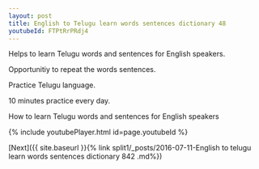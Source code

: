 ```yaml
---
layout: post
title: English to Telugu learn words sentences dictionary 48 
youtubeId: FTPtRrPRdj4
---
```

 
 
Helps to learn Telugu words and sentences for English speakers.

Opportunitiy to repeat the words sentences. 

Practice Telugu language. 
 
10 minutes practice every day. 
 
How to learn Telugu words and sentences for English speakers 
 
{% include youtubePlayer.html id=page.youtubeId %}
 
 
[Next]({{ site.baseurl }}{% link  split1/_posts/2016-07-11-English to telugu learn words sentences dictionary 842 .md%})
 
